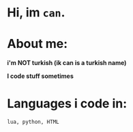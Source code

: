 # Hi, im `can`.

# About me:
**i'm NOT turkish (ik can is a turkish name)**

**I code stuff sometimes**

# Languages i code in:
`lua, python, HTML`




<!---
CanDoesGames/CanDoesGames is a ✨ special ✨ repository because its `README.md` (this file) appears on your GitHub profile.
You can click the Preview link to take a look at your changes.
--->
